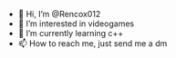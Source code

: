 - 👋 Hi, I’m @Rencox012
- 👀 I’m interested in videogames
- 🌱 I’m currently learning c++
- 📫 How to reach me, just send me a dm

<!---
Rencox012/Rencox012 is a ✨ special ✨ repository because its `README.md` (this file) appears on your GitHub profile.
You can click the Preview link to take a look at your changes.
--->

